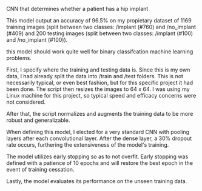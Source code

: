 CNN that determines whether a patient has a hip implant

This model output an accuracy of 96.5% on my propietary dataset of 1169 training images (split between two classes: /implant (#760) and /no_implant (#409) and 200 testing images (split between two classes: /implant (#100) and /no_implant (#100)).

this model should work quite well for binary classifcation machine learning problems.

First, I specify where the training and testing data is. Since this is my own data, I had already split the data into /train and /test folders. This is not necessarily typical, or even best fashion, but for this specific project it had been done. The script then resizes the images to 64 x 64. I was using my Linux machine for this project, so typical speed and efficacy concerns were not considered. 

After that, the script normalizes and augments the training data to be more robust and generalizable.

When defining this model, I elected for a very standard CNN with pooling layers after each convolutional layer. After the dense layer, a 30% dropout rate occurs, furthering the extensiveness of the model's training. 

The model utilizes early stopping so as to not overfit. Early stopping was defined with a patience of 10 epochs and will restore the best epoch in the event of training cessation. 

Lastly, the model evaluates its performance on the unseen training data. 
